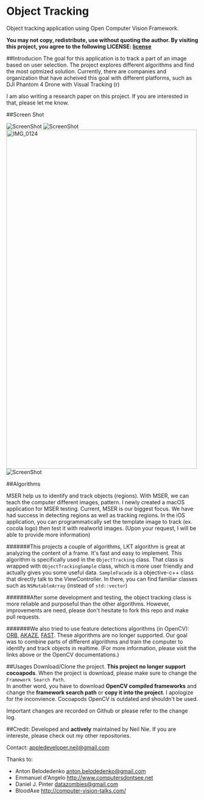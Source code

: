 # Object Tracking
Object tracking application using Open Computer Vision Framework. 

**You may not copy, redistribute, use without quoting the author.
By visiting this project, you agree to the following LICENSE:
[license](https://creativecommons.org/licenses/by-nc-nd/4.0/legalcode)**


##Introducion
The goal for this application is to track a part of an image based on user selection. The project explores different algorithms and find the most optmized solution. Currently, there are companies and organization that have acheived this goal with different platforms, such as DJI Phantom 4 Drone with Visual Tracking (r)

I am also writing a research paper on this project. If you are interested in that, please let me know. 

##Screen Shot

![ScreenShot](https://c1.staticflickr.com/3/2484/32923106685_9658c3882d_b.jpg)
![ScreenShot](https://c1.staticflickr.com/3/2227/32108280423_c0664ae1b8_b.jpg)
<a data-flickr-embed="true"  href="https://www.flickr.com/photos/147445179@N04/32079993634/in/dateposted-public/" title="IMG_0124"><img src="https://c1.staticflickr.com/1/620/32079993634_357917688e_b.jpg" width="500" height="888" alt="IMG_0124"></a><script async src="//embedr.flickr.com/assets/client-code.js" charset="utf-8"></script>![ScreenShot](https://c1.staticflickr.com/1/744/32079993594_c8d73e40b7_b.jpg)

##Algorithms

MSER help us to identify and track objects (regions). With MSER, we can teach the computer different images, pattern. I newly created a macOS application for MSER testing. Current, MSER is our biggest focus. We have had success in detecting regions as well as tracking regions. In the iOS application, you can programmatically set the template image to track (ex. cocola logo) then test it with realworld images. (Upon your request, I will be able to provide more information) <br>

#######This projects a couple of algorithms, LKT algorithm is great at analyzing the content of a frame. It's fast and easy to implement. This algorithm is specifically used in the `ObjectTracking` class. That class is wrapped with `ObjectTrackingSample` class, which is more user friendly and actually gives you some useful data. `SampleFacade` is a objective-c++ class that directly talk to the ViewController. In there, you can find familiar classes such as `NSMutableArray` (instead of `std::vector`) <br>

#######After some development and testing, the object tracking class is more reliable and purposeful than the other algorithms. However, improvements are need, please don't hesitate to fork this repo and make pull requests. 

#######We also tried to use feature detections algorithms (in OpenCV): [ORB](http://docs.opencv.org/3.0-beta/doc/py_tutorials/py_feature2d/py_orb/py_orb.html), [AKAZE](https://www.doc.ic.ac.uk/~ajd/Publications/alcantarilla_etal_eccv2012.pdf), [FAST](http://docs.opencv.org/3.0-beta/doc/py_tutorials/py_feature2d/py_fast/py_fast.html). These algorithms are no longer supported. Our goal was to combine parts of different algorithms and train the computer to identify and track objects in realtime. (For more information, please visit the links above or the OpenCV documentations.)

##Usages
Download/Clone the project. **This project no longer support cocoapods**. When the project is download, please make sure to change the `Framework Search Path`. <br>In another word, you have to download **OpenCV compiled frameworks** and change the **framework search path** or **copy it into the project**. I apologize for the inconvience. Cocoapods OpenCV is outdated and shouldn't be used.

Important changes are recorded on Github or please refer to the change log. 

##Credit:
Developed and **actively** maintained by Neil Nie. If you are intereste, please check out my other repositories. 

Contact: appledeveloper.neil@gmail.com

Thanks to:

- Anton Belodedenko anton.belodedenko@gmail.com
- Emmanuel d'Angelo http://www.computersdontsee.net
- Daniel J. Pinter datazombies@gmail.com
- BloodAxe http://computer-vision-talks.com/
